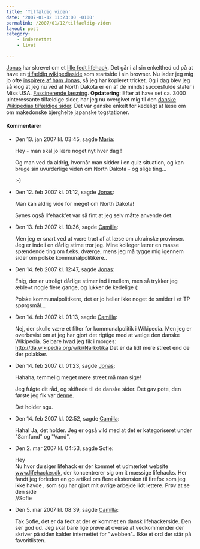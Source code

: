 ```yaml
---
title: 'Tilfældig viden'
date: '2007-01-12 11:23:00 -0100'
permalink: /2007/01/12/tilfaeldig-viden
layout: post
category:
    - indernettet
    - livet

---
```

[Jonas](http://blog.verture.net/) har skrevet om et [lille fedt lifehack](http://blog.verture.net/070107/bliv_klogere_helt_tilfaeldigt_med_wikipedia). Det går i al sin enkelthed ud på at have en [tilfældig wikipediaside](http://en.wikipedia.org/wiki/Special:Random) som startside i sin browser. Nu lader jeg mig jo ofte [inspirere af ham Jonas](http://xoc.dk/2005/01/10/Hvad-Jonas-goer/), så jeg har kopieret tricket. Og i dag blev jeg så klog at jeg nu ved at North Dakota er en af de mindst succesfulde stater i Miss USA. [Fascinerende læsning](http://en.wikipedia.org/wiki/Miss_North_Dakota_USA). **Opdatering**: Efter at have set ca. 3000 uinteressante tilfældige sider, har jeg nu overgivet mig til den [danske Wikipedias tilfældige sider](http://da.wikipedia.org/wiki/Speciel:Random). Det var ganske enkelt for kedeligt at læse om om makedonske bjerghelte japanske togstationer.
<div class="vintage-comments">
<h4>Kommentarer </h4>
<ul class="vintage-comments-list"><li>
<p class="comment-meta">Den <time pubdate datetime="2007-01-13T15:45:29+01:00">13. jan 2007 kl.  03:45</time>, sagde <a href="http://ma.ria.dk/">Maria</a>:</p>
<p>Hey - man skal jo lære noget nyt hver dag !</p>
<p>Og man ved da aldrig, hvornår man sidder i en quiz situation, og kan bruge sin uvurderlige viden om North Dakota - og slige ting...</p>
<p>:-)</p>
</li>

<li>
<p class="comment-meta">Den <time pubdate datetime="2007-02-12T13:12:40+01:00">12. feb 2007 kl.  01:12</time>, sagde <a href="http://blog.verture.net/">Jonas</a>:</p>
<p>Man kan aldrig vide for meget om North Dakota!</p>
<p>Synes også lifehack'et var så fint at jeg selv måtte anvende det.</p>
</li>

<li>
<p class="comment-meta">Den <time pubdate datetime="2007-02-13T10:36:39+01:00">13. feb 2007 kl.  10:36</time>, sagde <a href="http://">Camilla</a>:</p>
<p>Men jeg er snart ved at være træt af at læse om ukrainske provinser. Jeg er inde i en dårlig stime tror jeg. Mine kolleger lærer en masse spændende ting om f.eks. dværge, mens jeg må tygge mig igennem sider om polske kommunalpolitikere..</p>
</li>

<li>
<p class="comment-meta">Den <time pubdate datetime="2007-02-14T12:47:06+01:00">14. feb 2007 kl.  12:47</time>, sagde <a href="http://blog.verture.net/">Jonas</a>:</p>
<p>Enig, der er utroligt dårlige stimer ind i mellem, men så trykker jeg æble+t nogle flere gange, og lukker de kedelige (:</p>
<p>Polske kommunalpolitikere, det er jo heller ikke noget de smider i et TP spørgsmål...</p>
</li>

<li>
<p class="comment-meta">Den <time pubdate datetime="2007-02-14T13:13:25+01:00">14. feb 2007 kl.  01:13</time>, sagde <a href="http://">Camilla</a>:</p>
<p>Nej, der skulle være et filter for kommunalpolitik i Wikipedia. Men jeg er overbevist om at jeg har gjort det rigtige med at vælge den danske WIkipedia. Se bare hvad jeg fik i morges: <a href="http://da.wikipedia.org/wiki/Narkotika">http://da.wikipedia.org/wiki/Narkotika</a> Det er da lidt mere street end de der polakker.</p>
</li>

<li>
<p class="comment-meta">Den <time pubdate datetime="2007-02-14T13:23:46+01:00">14. feb 2007 kl.  01:23</time>, sagde <a href="http://blog.verture.net/">Jonas</a>:</p>
<p>Hahaha, temmelig meget mere street må man sige!</p>
<p>Jeg fulgte dit råd, og skiftede til de danske sider. Det gav pote, den første jeg fik var <a href="http://da.wikipedia.org/wiki/Buksevand" rel="nofollow">denne</a>.</p>
<p>Det holder sgu.</p>
</li>

<li>
<p class="comment-meta">Den <time pubdate datetime="2007-02-14T14:52:30+01:00">14. feb 2007 kl.  02:52</time>, sagde <a href="http://">Camilla</a>:</p>
<p>Haha! Ja, det holder. Jeg er også vild med at det er kategoriseret under "Samfund" og "Vand".</p>
</li>

<li>
<p class="comment-meta">Den <time pubdate datetime="2007-03-02T16:53:23+01:00">2. mar 2007 kl.  04:53</time>, sagde Sofie:</p>
<p>Hey<br />
Nu hvor du siger lifehack er der kommet et udmærket website <a href="http://www.lifehacker.dk">www.lifehacker.dk</a>, der koncentrerer sig om it mæssige lifehacks. Her fandt jeg forleden en go artikel om flere ekstension til firefox som jeg ikke havde , som sgu har gjort mit øvrige arbejde lidt lettere. Prøv at se den side<br />
//Sofie</p>
</li>

<li>
<p class="comment-meta">Den <time pubdate datetime="2007-03-05T08:39:59+01:00">5. mar 2007 kl.  08:39</time>, sagde <a href="http://">Camilla</a>:</p>
<p>Tak Sofie, det er da fedt at der er kommet en dansk lifehackerside. Den ser god ud. Jeg skal bare lige prøve at overse at vedkommender der skriver på siden kalder internettet for "webben".. Ikke et ord der står på favoritlisten.</p>
</li>
</ul>
</div>
